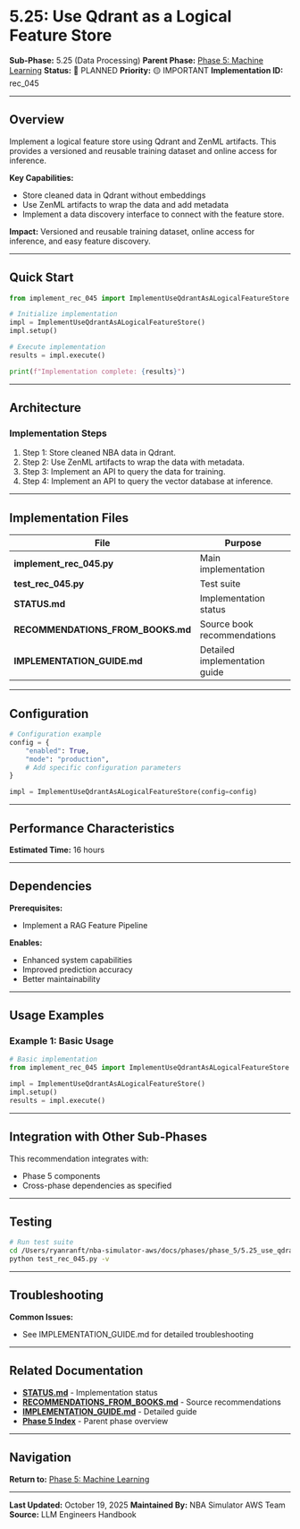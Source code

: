 # 5.25: Use Qdrant as a Logical Feature Store

**Sub-Phase:** 5.25 (Data Processing)
**Parent Phase:** [Phase 5: Machine Learning](../PHASE_5_INDEX.md)
**Status:** 🔵 PLANNED
**Priority:** 🟡 IMPORTANT
**Implementation ID:** rec_045

---

## Overview

Implement a logical feature store using Qdrant and ZenML artifacts. This provides a versioned and reusable training dataset and online access for inference.

**Key Capabilities:**
- Store cleaned data in Qdrant without embeddings
- Use ZenML artifacts to wrap the data and add metadata
- Implement a data discovery interface to connect with the feature store.

**Impact:**
Versioned and reusable training dataset, online access for inference, and easy feature discovery.

---

## Quick Start

```python
from implement_rec_045 import ImplementUseQdrantAsALogicalFeatureStore

# Initialize implementation
impl = ImplementUseQdrantAsALogicalFeatureStore()
impl.setup()

# Execute implementation
results = impl.execute()

print(f"Implementation complete: {results}")
```

---

## Architecture

### Implementation Steps

1. Step 1: Store cleaned NBA data in Qdrant.
2. Step 2: Use ZenML artifacts to wrap the data with metadata.
3. Step 3: Implement an API to query the data for training.
4. Step 4: Implement an API to query the vector database at inference.

---

## Implementation Files

| File | Purpose |
|------|---------|
| **implement_rec_045.py** | Main implementation |
| **test_rec_045.py** | Test suite |
| **STATUS.md** | Implementation status |
| **RECOMMENDATIONS_FROM_BOOKS.md** | Source book recommendations |
| **IMPLEMENTATION_GUIDE.md** | Detailed implementation guide |

---

## Configuration

```python
# Configuration example
config = {
    "enabled": True,
    "mode": "production",
    # Add specific configuration parameters
}

impl = ImplementUseQdrantAsALogicalFeatureStore(config=config)
```

---

## Performance Characteristics

**Estimated Time:** 16 hours

---

## Dependencies

**Prerequisites:**
- Implement a RAG Feature Pipeline

**Enables:**
- Enhanced system capabilities
- Improved prediction accuracy
- Better maintainability

---

## Usage Examples

### Example 1: Basic Usage

```python
# Basic implementation
from implement_rec_045 import ImplementUseQdrantAsALogicalFeatureStore

impl = ImplementUseQdrantAsALogicalFeatureStore()
impl.setup()
results = impl.execute()
```

---

## Integration with Other Sub-Phases

This recommendation integrates with:
- Phase 5 components
- Cross-phase dependencies as specified

---

## Testing

```bash
# Run test suite
cd /Users/ryanranft/nba-simulator-aws/docs/phases/phase_5/5.25_use_qdrant_as_a_logical_feature_store
python test_rec_045.py -v
```

---

## Troubleshooting

**Common Issues:**
- See IMPLEMENTATION_GUIDE.md for detailed troubleshooting

---

## Related Documentation

- **[STATUS.md](STATUS.md)** - Implementation status
- **[RECOMMENDATIONS_FROM_BOOKS.md](RECOMMENDATIONS_FROM_BOOKS.md)** - Source recommendations
- **[IMPLEMENTATION_GUIDE.md](IMPLEMENTATION_GUIDE.md)** - Detailed guide
- **[Phase 5 Index](../PHASE_5_INDEX.md)** - Parent phase overview

---

## Navigation

**Return to:** [Phase 5: Machine Learning](../PHASE_5_INDEX.md)

---

**Last Updated:** October 19, 2025
**Maintained By:** NBA Simulator AWS Team
**Source:** LLM Engineers Handbook
